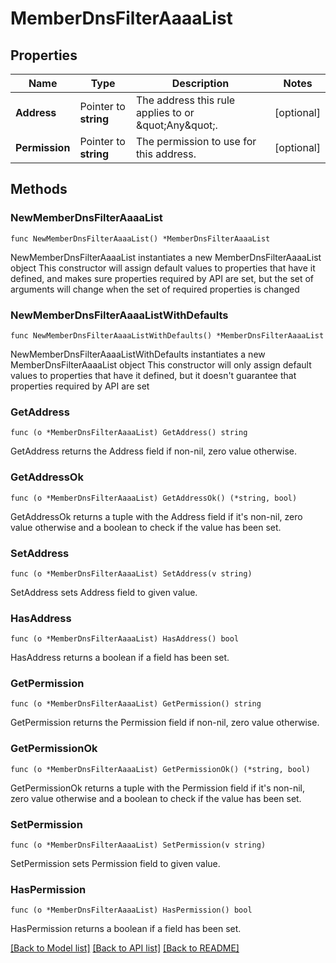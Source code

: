 # MemberDnsFilterAaaaList

## Properties

Name | Type | Description | Notes
------------ | ------------- | ------------- | -------------
**Address** | Pointer to **string** | The address this rule applies to or \&quot;Any\&quot;. | [optional] 
**Permission** | Pointer to **string** | The permission to use for this address. | [optional] 

## Methods

### NewMemberDnsFilterAaaaList

`func NewMemberDnsFilterAaaaList() *MemberDnsFilterAaaaList`

NewMemberDnsFilterAaaaList instantiates a new MemberDnsFilterAaaaList object
This constructor will assign default values to properties that have it defined,
and makes sure properties required by API are set, but the set of arguments
will change when the set of required properties is changed

### NewMemberDnsFilterAaaaListWithDefaults

`func NewMemberDnsFilterAaaaListWithDefaults() *MemberDnsFilterAaaaList`

NewMemberDnsFilterAaaaListWithDefaults instantiates a new MemberDnsFilterAaaaList object
This constructor will only assign default values to properties that have it defined,
but it doesn't guarantee that properties required by API are set

### GetAddress

`func (o *MemberDnsFilterAaaaList) GetAddress() string`

GetAddress returns the Address field if non-nil, zero value otherwise.

### GetAddressOk

`func (o *MemberDnsFilterAaaaList) GetAddressOk() (*string, bool)`

GetAddressOk returns a tuple with the Address field if it's non-nil, zero value otherwise
and a boolean to check if the value has been set.

### SetAddress

`func (o *MemberDnsFilterAaaaList) SetAddress(v string)`

SetAddress sets Address field to given value.

### HasAddress

`func (o *MemberDnsFilterAaaaList) HasAddress() bool`

HasAddress returns a boolean if a field has been set.

### GetPermission

`func (o *MemberDnsFilterAaaaList) GetPermission() string`

GetPermission returns the Permission field if non-nil, zero value otherwise.

### GetPermissionOk

`func (o *MemberDnsFilterAaaaList) GetPermissionOk() (*string, bool)`

GetPermissionOk returns a tuple with the Permission field if it's non-nil, zero value otherwise
and a boolean to check if the value has been set.

### SetPermission

`func (o *MemberDnsFilterAaaaList) SetPermission(v string)`

SetPermission sets Permission field to given value.

### HasPermission

`func (o *MemberDnsFilterAaaaList) HasPermission() bool`

HasPermission returns a boolean if a field has been set.


[[Back to Model list]](../README.md#documentation-for-models) [[Back to API list]](../README.md#documentation-for-api-endpoints) [[Back to README]](../README.md)


